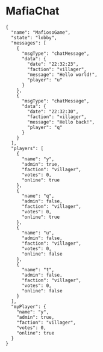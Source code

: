 **MafiaChat**
=========

    {
      "name": "MafiosoGame",
      "state": "lobby",
      "messages": [
        {
          "msgType": "chatMessage",
          "data": {
            "date": "22:32:23",
            "faction": "villager",
            "message": "Hello world!",
            "player": "u"
          }
        },
        {
          "msgType": "chatMessage",
          "data": {
            "date": "22:32:30",
            "faction": "villager",
            "message": "Hello back!",
            "player": "q"
          }
        }
      ],
      "players": [
        {
          "name": "y",
          "admin": true,
          "faction": "villager",
          "votes": 0,
          "online": true
        },
        {
          "name": "q",
          "admin": false,
          "faction": "villager",
          "votes": 0,
          "online": true
        },
        {
          "name": "u",
          "admin": false,
          "faction": "villager",
          "votes": 0,
          "online": false
        },
        {
          "name": "t",
          "admin": false,
          "faction": "villager",
          "votes": 0,
          "online": false
        }
      ],
      "myPlayer": {
        "name": "y",
        "admin": true,
        "faction": "villager",
        "votes": 0,
        "online": true
      }
    }